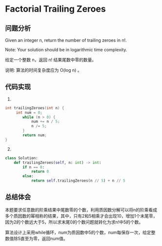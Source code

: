 #  Factorial Trailing Zeroes

## 问题分析

Given an integer n, return the number of trailing zeroes in n!.

Note: Your solution should be in logarithmic time complexity.

给定一个整数 n，返回 n! 结果尾数中零的数量。

说明: 算法的时间复杂度应为 O(log n) 。

## 代码实现

1.
``` C
int trailingZeroes(int n) {
     int num = 0;
        while (n > 0) {
            num += n / 5;
            n /= 5;
        }
        return num;
}
```

2.
```python
class Solution:
    def trailingZeroes(self, n: int) -> int:
        if n == 0:
            return 0
        else:
            return self.trailingZeroes(n // 5) + n // 5

```

## 总结体会

本题要求任意数的阶乘结果中尾数零的个数，利用质因数分解可以将n的阶乘看成多个质因数的幂相称的结果，其中，只有2和5相乘才会出现10，增加1个末尾零，因为2的个数远大于5，所以求末尾0的个数问题就转化为求n!中5的个数。

算法设计上采用while循环，num为质因数中5的个数，num每保存一次，给定整数值除5直至为零，返回num值。












